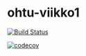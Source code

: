 # ohtu-viikko1

[![Build Status](https://travis-ci.org/Jhoneagle/ohtu-viikko1.svg?branch=master)](https://travis-ci.org/Jhoneagle/ohtu-viikko1)

[![codecov](https://codecov.io/gh/Jhoneagle/ohtu-viikko1/branch/master/graph/badge.svg)](https://codecov.io/gh/Jhoneagle/ohtu-viikko1)

